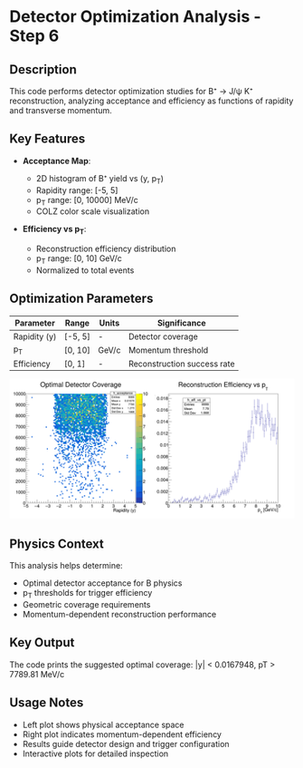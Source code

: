 # Detector Optimization Analysis - Step 6

## Description
This code performs detector optimization studies for B⁺ → J/ψ K⁺ reconstruction, analyzing acceptance and efficiency as functions of rapidity and transverse momentum.

## Key Features
- **Acceptance Map**:
  - 2D histogram of B⁺ yield vs (y, p<sub>T</sub>)
  - Rapidity range: [-5, 5]
  - p<sub>T</sub> range: [0, 10000] MeV/c
  - COLZ color scale visualization

- **Efficiency vs p<sub>T</sub>**:
  - Reconstruction efficiency distribution
  - p<sub>T</sub> range: [0, 10] GeV/c
  - Normalized to total events

## Optimization Parameters
| Parameter | Range | Units | Significance |
|-----------|-------|-------|--------------|
| Rapidity (y) | [-5, 5] | - | Detector coverage |
| p<sub>T</sub> | [0, 10] | GeV/c | Momentum threshold |
| Efficiency | [0, 1] | - | Reconstruction success rate |

![Detector Optimization Results](detector_optimization.png)

## Physics Context
This analysis helps determine:
- Optimal detector acceptance for B physics
- p<sub>T</sub> thresholds for trigger efficiency
- Geometric coverage requirements
- Momentum-dependent reconstruction performance

## Key Output
The code prints the suggested optimal coverage: |y| < 0.0167948, pT > 7789.81 MeV/c

## Usage Notes
- Left plot shows physical acceptance space
- Right plot indicates momentum-dependent efficiency
- Results guide detector design and trigger configuration
- Interactive plots for detailed inspection
